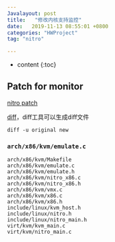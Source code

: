 ```yaml
---
Javalayout: post
title:   "修改内核支持监控"
date:   2019-11-13 08:55:01 +0800
categories: "HWProject"
tag: "nitro"

---
```


* content
{:toc}




## Patch for monitor

[nitro patch]( https://github.com/KVM-VMI/kvm/commit/19e4dd42830f70a1cad9826bff2c3931f1e1020f )

[diff]( https://en.wikipedia.org/wiki/Diff#Unified_format )，diff工具可以生成diff文件

```shell
diff -u original new
```

### `arch/x86/kvm/emulate.c`

```plain
arch/x86/kvm/Makefile
arch/x86/kvm/emulate.c
arch/x86/kvm/emulate.h
arch/x86/kvm/nitro_x86.c
arch/x86/kvm/nitro_x86.h
arch/x86/kvm/vmx.c
arch/x86/kvm/x86.c
arch/x86/kvm/x86.h
include/linux/kvm_host.h
include/linux/nitro.h
include/linux/nitro_main.h
virt/kvm/kvm_main.c
virt/kvm/nitro_main.c
```

